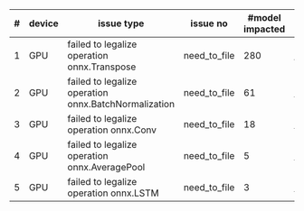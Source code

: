 |#|device |issue type| issue no | #model impacted | list of model | assignee |
|---|---|---|---|---|---|---|
|1|GPU|failed to legalize operation onnx.Transpose|need_to_file|280|[modleList](./onnx_transpose)||
|2|GPU|failed to legalize operation onnx.BatchNormalization|need_to_file|61|[modleList](./onnx_transpose)||
|3|GPU|failed to legalize operation onnx.Conv|need_to_file|18|[modleList](./onnx_conv)||
|4|GPU|failed to legalize operation onnx.AveragePool|need_to_file|5|[modleList](./onnx_averagepool)||
|5|GPU|failed to legalize operation onnx.LSTM|need_to_file|3|[modleList](./onnx_averagepool)||
